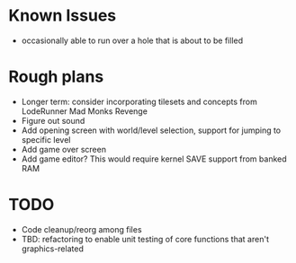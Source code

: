 # Known Issues
- occasionally able to run over a hole that is about to be filled

# Rough plans
- Longer term: consider incorporating tilesets and concepts from LodeRunner Mad Monks Revenge
- Figure out sound
- Add opening screen with world/level selection, support for jumping to specific level
- Add game over screen
- Add game editor?  This would require kernel SAVE support from banked RAM

# TODO
- Code cleanup/reorg among files
- TBD: refactoring to enable unit testing of core functions that aren't graphics-related

